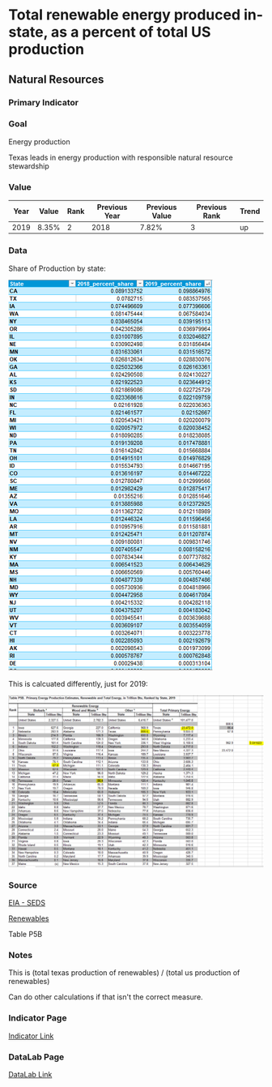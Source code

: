 
# Total renewable energy produced in-state, as a percent of total US production

## Natural Resources

### Primary Indicator

### Goal

Energy production

Texas leads in energy production with responsible natural resource stewardship

### Value

| Year        |  Value      | Rank        | Previous Year | Previous Value | Previous Rank | Trend| 
| ----------- | ----------- | ----------- | ----------- | ----------- | ----------- | -----------|
|   2019       | 8.35%       |     2      |      2018   |   7.82%      |      3     |    up      | 

### Data

Share of Production by state:

![safd](./renewable_share2.PNG)

This is calcuated differently, just for 2019:

![share](./renewable_share.PNG)

### Source

[EIA - SEDS](https://www.eia.gov/state/seds/seds-data-complete.php?sid=US#StatisticsIndicators)

[Renewables ](https://www.eia.gov/electricity/data/browser/#/topic/0?agg=2,0,1&fuel=06&geo=g0fvvvvvvvvvo&sec=g&linechart=ELEC.GEN.HYC-US-99.A&columnchart=ELEC.GEN.HYC-US-99.A&map=ELEC.GEN.HYC-US-99.A&freq=A&ctype=linechart&ltype=pin&rtype=s&maptype=0&rse=0&pin=)

Table P5B

### Notes

This is (total texas production of renewables) / (total us production of renewables)

Can do other calculations if that isn't the correct measure.

### Indicator Page

[Indicator Link](https://indicators.texas2036.org/indicator/85)


### DataLab Page

[DataLab Link](https://datalab.texas2036.org/zsqgffc/us-regional-energy-data-energy-consumption-prices-expenditures-and-production-estimates?accesskey=bhihpdf)